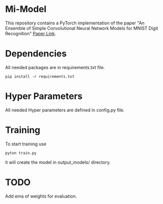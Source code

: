 #  Mi-Model

This repository contains a PyTorch implementation of the paper "An Ensemble of Simple Convolutional Neural Network Models for MNIST Digit Recognition" [Paper Link](https://arxiv.org/abs/2008.10400).

# Dependencies

All needed packages are in requirements.txt file.

```
pip install -r requirements.txt
```

# Hyper Parameters

All needed Hyper parameters are defined in config.py file.

# Training 

To start training use 

```
pyton train.py
```
it will create the model in output_models/ directory.


# TODO 

Add ema of weights for evaluation.
